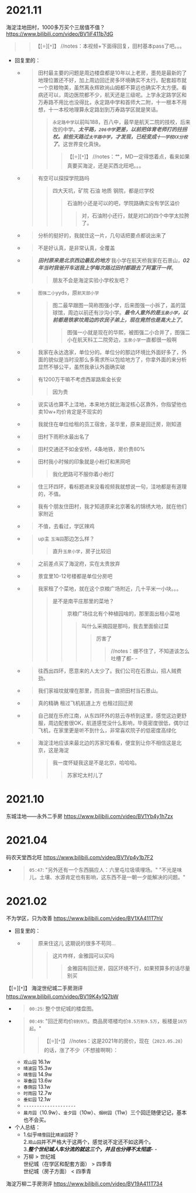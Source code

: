 
# 2021.11

海淀洼地田村，1000多万买个三居值不值？ https://www.bilibili.com/video/BV1iF411b7dG
>> 【[:star:][`*`]】 //notes：本视频+下面得回复，田村基本pass了吧。。。
- 回复里的：
  * > 田村最主要的问题是周边楼盘都是10年以上老房，墨苑是最新的了地理位置还不好，加上周边回迁房多环境确实不太行。配套超市就一个京粮物美，虽然离永辉欧尚山姆都不算远也确实不太方便。看病还可以，周边医院都不少，航天还是三级呢。上学永定路学区和万寿路不用比也没得比，永定路中学和首师大二附，十一根本不用想，十一本校地理算永定路划到万寿路学区就是笑话。
    >> `永定路中学`以前叫188，百八中，最早是航天二院的技校，后来改的中学。***太平路，`206中学`更差，以前把体育老师打的拄拐杖。前些天路过`太平路中学`，才发现，已经变成`十一学校XX分校`了***。这世界变化真快。
    >>> 【[:star:][`*`]】 //notes：艹，MD一定得悠着点，看来如果真要买海淀，还是买西北旺吧。。。
  * > 有空可以探探学院路吗
    >> 四大天坑，矿院 石油 地质 钢院，都是烂学校
    >>> 石油附小还是可以的吧，学院路确实没有学区溢价
    >>>> 对，石油附小还行，就是对口的四个中学太拉胯了。
  * > 分析的挺好的，我就住这一片，几句话把要点都说出来了
  * > 不是好认真，是非常认真，全覆盖
  * > ***田村原来是北京西边最乱的地方*** 我小学在航天桥我家在石景山，***02年当时我爸开车送我上学每次路过田村都跟去了阿富汗一样***。
    >> 朋友不会是海淀实验小学校友吧？
  * > `图强二小`yyds，原`航天部小学`
    >> 图二最早跟图一简称图强小学，后来图强一小拆了，盖的篮球馆，周边以前还有沙沟小学。***最令人意外的是`玉泉小学`，以前都是铁家坟周边的农民子弟上，现在竟然也是高大上了***。
    >>> 图强一小就是现在的华熙，被图强二小合并了，图强二小在航天科工二院旁边，`玉泉小学`一直都很一般啊
  * > 我家在永达逸家，单位分的。单位分的那边环境比外面好多了，外面的貌似是当时没那么多需求所以包给地方了，你拿外面的来分析显然不够公平，虽然我承认外面确实破
  * > 有1200万干嘛不考虑西翠路紫金长安
    >> 因为贵
  * > 说实话也算不上洼地，本来地方就比海淀核心区靠外，你指望他也卖10w+均价肯定是不现实的
  * > 我就住在单位给租的员工宿舍，圣华里，原来是回迁房，刚知道
  * > 田村下雨积水最出名了
  * > 田村交通还不如金安桥，4条地铁，房价贵80%
  * > 田村我小时候的印象就是小粉灯和黑网吧
    >> 我化肥路可不服你着小粉灯
  * > 住三环四环，看标题进来没看视频我就想说一句，洼地都是有道理的，不值。
  * > 我有个朋友住田村，我才知道原来北京著名的锦绣大地，就在他们家附近
  * > 不值，去看过，学区辣鸡
  * > up主 `玉海园`那边怎么样？
    >> 直升`玉泉小学`，房子比较旧
  * > 之前差点买了海淀府，实在太贵放弃
  * > 景宜里10-12号楼都是单位分房吧
  * > 我家租了个菜地，就在这个京粮广场附近，几十平米一小块。。。
    >> 是不是南平庄那里的菜地？
    >>> 京粮广场往北有个种植园啥的，那里面出租小菜地
    >>>> 叫什么采摘园是那吗，我去里面偷过菜
    >>>>> 厉害了
    >>>>>> //notes：绷不住了，不知道该怎么吐槽了都- -
  * > 往西出四环，愿意来的人太少了。我们公司在石景山，招人贼费劲。
  * > 我们家祖坟就埋在那里，而且我一直把田村当石景山。
  * > 真的精确 租过飞机航道上方 也租过回迁房
  * > 自己就在乐府江南，从东四环外的慈云寺桥到这里，感觉这边更舒服，周边配套很OK，航道感觉没什么影响，毕竟密度很低，偶尔过飞机，在家里更是听不到什么，非常喜欢院子的低密度高绿化
  * > 海淀洼地应该来最北边的苏家坨看看，便宜到让你不相信这是北京，这是海淀
    >> 我一度怀疑我这是不是北京，哈哈哈。
    >>> 苏家坨太村儿了

# 2021.10

东城洼地——永外二手房 https://www.bilibili.com/video/BV1Yb4y1h7zx

# 2021.04

码农天堂西北旺 https://www.bilibili.com/video/BV1Vp4y1b7F2
- > `05:47`: "另外还有一个东西膈应人：六里屯垃圾填埋场。" "不光是味儿，土壤、水源肯定也有影响，这东西不是一朝一夕能解决的问题。"

# 2021.02

不为学区，只为改善 https://www.bilibili.com/video/BV1XA411T7hV
- 回复里的：
  * > 原来住这儿 这期说的很多不苟同...
    >> 这片咋样，金雅园可以买吗
    >>> 金雅园有回迁房，园区环境不行，如果预算多的话尽量别买

【[:star:][`*`]】 海淀世纪城二手房测评 https://www.bilibili.com/video/BV19K4y1Q7bW
- > `00:25`: 整个世纪城的楼盘图。
- > `00:49`: "回迁房均价`8到9万`。商品房塔楼均价`8.5万到9.5万`，板楼是`10万起`。"
  >> 【[:star:][`*`]】 //notes：这是2021年的房价，现在（`2023.05.28`）的话，涨了不少（不想接啊啊）：
  * `观山园` 16.1w
  * `晴波园` 15.3w
  * `晴雪园` 14.9w
  * `翠叠园` 13.6w
  * `春荫园` 13.1w
  * `时雨园` 12.7w
  * `垂虹园` 12.1w
  * `--------------------`
  * `晨月园`（10.9w）、`金夕园`（10w）、`烟树园`（11w）三个回迁随便记记，基本也不会买。
- 个人总结：
  * 1.似乎`晴雪园`比`晴波园`好？ <br> 2.`观山园`并不严格大于这两个，感觉说不定还不如这两个。 <br> 3.***整个世纪城人车分流的就这三个，并且也分得不太彻底***- -
  * 万柳 > 世纪城 <br> 世纪城（在学区和配套方面） > 四季青 <br> 世纪城（房子方面） < 四季青

海淀万柳二手房测评 https://www.bilibili.com/video/BV19A411T734
